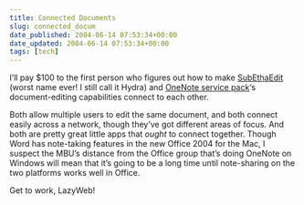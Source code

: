```yaml
---
title: Connected Documents
slug: connected_docum
date_published: 2004-06-14 07:53:34+00:00
date_updated: 2004-06-14 07:53:34+00:00
tags: [tech]
---
```

I’ll pay $100 to the first person who figures out how to make [SubEthaEdit](http://www.codingmonkeys.de/subethaedit/) (worst name ever! I still call it Hydra) and [OneNote service pack](http://www.microsoft.com/office/onenote/prodinfo/sp1/default.mspx)‘s document-editing capabilities connect to each other.

Both allow multiple users to edit the same document, and both connect easily across a network, though they’ve got different areas of focus. And both are pretty great little apps that *ought* to connect together. Though Word has note-taking features in the new Office 2004 for the Mac, I suspect the MBU’s distance from the Office group that’s doing OneNote on Windows will mean that it’s going to be a long time until note-sharing on the two platforms works well in Office.

Get to work, LazyWeb!
